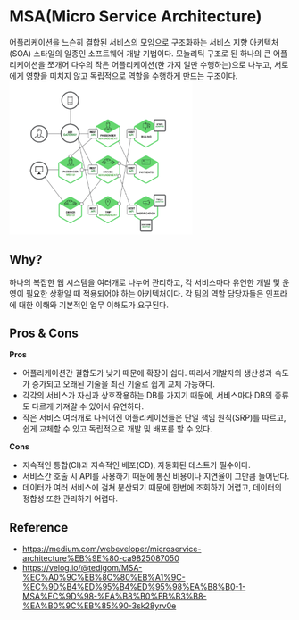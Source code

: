 # MSA(Micro Service Architecture)
어플리케이션을 느슨히 결합된 서비스의 모임으로 구조화하는 서비스 지향 아키텍처(SOA) 스타일의 일종인 소프트웨어 개발 기법이다. 모놀리틱 구조로 된 하나의 큰 어플리케이션을 쪼개어 다수의 작은 어플리케이션(한 가지 일만 수행하는)으로 나누고, 서로에게 영향을 미치지 않고 독립적으로 역할을 수행하게 만드는 구조이다.  
<img src="https://github.com/mataeLee/Study-Tech/blob/master/resource/msa.png" width="65%" height ="55%">  
## Why?
하나의 복잡한 웹 시스템을 여러개로 나누어 관리하고, 각 서비스마다 유연한 개발 및 운영이 필요한 상황일 때 적용되어야 하는 아키텍처이다. 각 팀의 역할 담당자들은 인프라에 대한 이해와 기본적인 업무 이해도가 요구된다. 

## Pros & Cons
__Pros__  
- 어플리케이션간 결합도가 낮기 때문에 확장이 쉽다. 따라서 개발자의 생산성과 속도가 증가되고 오래된 기술을 최신 기술로 쉽게 교체 가능하다.  
- 각각의 서비스가 자신과 상호작용하는 DB를 가지기 때문에, 서비스마다 DB의 종류도 다르게 가져갈 수 있어서 유연하다. 
- 작은 서비스 여러개로 나뉘어진 어플리케이션들은 단일 책임 원칙(SRP)를 따르고, 쉽게 교체할 수 있고 독립적으로 개발 및 배포를 할 수 있다.  
  
__Cons__  
- 지속적인 통합(CI)과 지속적인 배포(CD), 자동화된 테스트가 필수이다.
- 서비스간 호출 시 API를 사용하기 때문에 통신 비용이나 지연율이 그만큼 늘어난다.
- 데이터가 여러 서비스에 걸쳐 분산되기 때문에 한번에 조회하기 어렵고, 데이터의 정합성 또한 관리하기 어렵다.
  
## Reference
- https://medium.com/webeveloper/microservice-architecture%EB%9E%80-ca9825087050
- https://velog.io/@tedigom/MSA-%EC%A0%9C%EB%8C%80%EB%A1%9C-%EC%9D%B4%ED%95%B4%ED%95%98%EA%B8%B0-1-MSA%EC%9D%98-%EA%B8%B0%EB%B3%B8-%EA%B0%9C%EB%85%90-3sk28yrv0e
